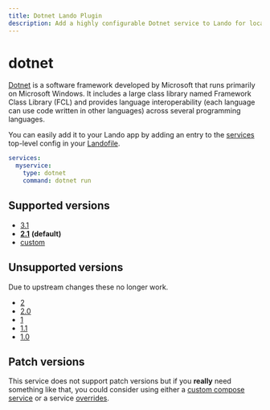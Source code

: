 ```yaml
---
title: Dotnet Lando Plugin
description: Add a highly configurable Dotnet service to Lando for local development with all the power of Docker and Docker Compose.
---
```


# dotnet

[Dotnet](https://en.wikipedia.org/wiki/.NET_Framework) is a software framework developed by Microsoft that runs primarily on Microsoft Windows. It includes a large class library named Framework Class Library (FCL) and provides language interoperability (each language can use code written in other languages) across several programming languages.

You can easily add it to your Lando app by adding an entry to the [services](https://docs.lando.dev/core/v3/services.html) top-level config in your [Landofile](https://docs.lando.dev/core/v3).

```yaml
services:
  myservice:
    type: dotnet
    command: dotnet run
```

## Supported versions

*   [3.1](https://hub.docker.com/r/microsoft/dotnet-sdk/)
*   **[2.1](https://hub.docker.com/r/microsoft/dotnet-sdk)** **(default)**
*   [custom](https://docs.lando.dev/core/v3/services/lando.html#overrides)

## Unsupported versions

Due to upstream changes these no longer work.

*   [2](https://hub.docker.com/r/microsoft/dotnet)
*   [2.0](https://hub.docker.com/r/microsoft/dotnet)
*   [1](https://hub.docker.com/r/microsoft/dotnet)
*   [1.1](https://hub.docker.com/r/microsoft/dotnet)
*   [1.0](https://hub.docker.com/r/microsoft/dotnet)

## Patch versions

This service does not support patch versions but if you **really** need something like that, you could consider using either a [custom compose service](https://docs.lando.dev/plugins/compose) or a service [overrides](https://docs.lando.dev/core/v3/services/lando.html#overrides).
